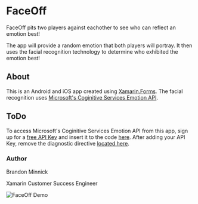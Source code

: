 # FaceOff
FaceOff pits two players against eachother to see who can reflect an emotion best! 

The app will provide a random emotion that both players will portray. It then uses the facial recognition technology to determine who exhibited the emotion best!

## About
This is an Android and iOS app created using [Xamarin.Forms](https://www.xamarin.com/forms). The facial recognition uses [Microsoft's Coginitive Services Emotion API](https://www.microsoft.com/cognitive-services/). 

## ToDo
To access Microsoft's Coginitive Services Emotion API from this app, sign up for a [free API Key](https://www.microsoft.com/cognitive-services/en-us/emotion-api) and insert it to the code [here](https://github.com/brminnick/FaceOff/blob/master/Constants/CognitiveServicesConstants.cs#L7). After adding your API Key, remove the diagnostic directive [located here](https://github.com/brminnick/FaceOff/blob/master/Constants/CognitiveServicesConstants.cs#L5).

### Author
Brandon Minnick

Xamarin Customer Success Engineer


![FaceOff Demo](./Demos/FaceOff_GifDemo.gif)
